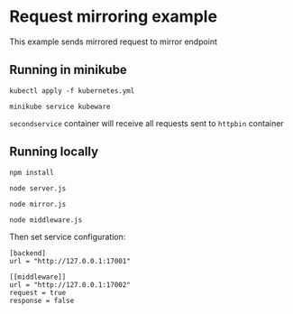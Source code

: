 # Request mirroring example

This example sends mirrored request to mirror endpoint

## Running in minikube

```kubectl apply -f kubernetes.yml```

```minikube service kubeware```

```secondservice``` container will receive all requests sent to ```httpbin``` container

## Running locally

```npm install```

```node server.js```

```node mirror.js```

```node middleware.js```

Then set service configuration:

```
[backend]
url = "http://127.0.0.1:17001"

[[middleware]]
url = "http://127.0.0.1:17002"
request = true
response = false
```